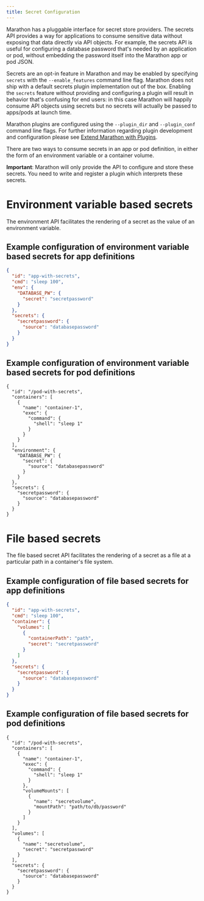 ```yaml
---
title: Secret Configuration
---
```


Marathon has a pluggable interface for secret store providers.
The secrets API provides a way for applications to consume sensitive data without exposing that data directly via API objects.
For example, the secrets API is useful for configuring a database password that's needed by an application or pod, without embedding the password itself into the Marathon app or pod JSON.

Secrets are an opt-in feature in Marathon and may be enabled by specifying `secrets` with the `--enable_features` command line flag.
Marathon does not ship with a default secrets plugin implementation out of the box. Enabling the `secrets` feature without providing and configuring a plugin will result in behavior
 that's confusing for end users: in this case Marathon will happily consume API objects using secrets but no secrets will actually be passed to apps/pods at launch time.

Marathon plugins are configured using the `--plugin_dir` and `--plugin_conf` command line flags.
For further information regarding plugin development and configuration please see [Extend Marathon with Plugins](plugin.md).

There are two ways to consume secrets in an app or pod definition, in either the form of an environment variable or a container volume.

**Important**: Marathon will only provide the API to configure and store these secrets. You need to write and register a plugin which interprets these secrets.


# Environment variable based secrets
The environment API facilitates the rendering of a secret as the value of an environment variable.

## Example configuration of environment variable based secrets for app definitions

```json
{
  "id": "app-with-secrets",
  "cmd": "sleep 100",
  "env": {
    "DATABASE_PW": { 
      "secret": "secretpassword"
    }
  },
  "secrets": {
    "secretpassword": {
      "source": "databasepassword"
    }
  }
}
```

## Example configuration of environment variable based secrets for pod definitions

```
{
  "id": "/pod-with-secrets",
  "containers": [
    {
      "name": "container-1",
      "exec": {
        "command": {
          "shell": "sleep 1"
        }
      }
    }
  ],
  "environment": {
    "DATABASE_PW": { 
      "secret": {
        "source": "databasepassword"
      }
    }
  },
  "secrets": {
    "secretpassword": {
      "source": "databasepassword"
    }
  }
}
```


# File based secrets
The file based secret API facilitates the rendering of a secret as a file at a particular path in a container's file system.

## Example configuration of file based secrets for app definitions

```json
{
  "id": "app-with-secrets",
  "cmd": "sleep 100",
  "container": {
    "volumes": [
      {
        "containerPath": "path",
        "secret": "secretpassword"
      }
    ]
  },
  "secrets": {
    "secretpassword": {
      "source": "databasepassword"
    }
  }
}
```

## Example configuration of file based secrets for pod definitions

```
{
  "id": "/pod-with-secrets",
  "containers": [
    {
      "name": "container-1",
      "exec": {
        "command": {
          "shell": "sleep 1"
        }
      },
      "volumeMounts": [
        {
          "name": "secretvolume",
          "mountPath": "path/to/db/password"
        }
      ]
    }
  ],
  "volumes": [
    {
      "name": "secretvolume",
      "secret": "secretpassword"
    }
  ],
  "secrets": {
    "secretpassword": {
      "source": "databasepassword"
    }
  }
}
```
